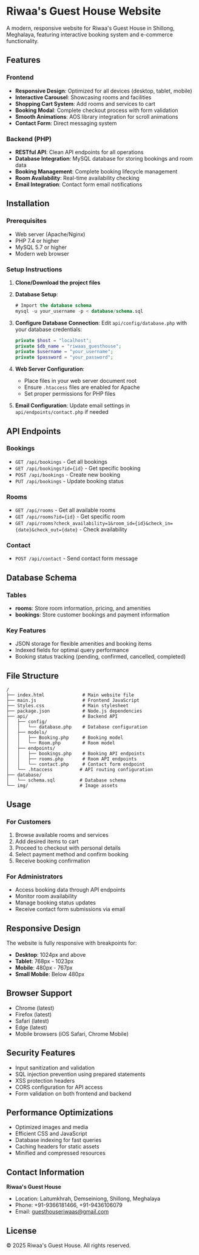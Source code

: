 # Riwaa's Guest House Website

A modern, responsive website for Riwaa's Guest House in Shillong, Meghalaya, featuring interactive booking system and e-commerce functionality.

## Features

### Frontend
- **Responsive Design**: Optimized for all devices (desktop, tablet, mobile)
- **Interactive Carousel**: Showcasing rooms and facilities
- **Shopping Cart System**: Add rooms and services to cart
- **Booking Modal**: Complete checkout process with form validation
- **Smooth Animations**: AOS library integration for scroll animations
- **Contact Form**: Direct messaging system

### Backend (PHP)
- **RESTful API**: Clean API endpoints for all operations
- **Database Integration**: MySQL database for storing bookings and room data
- **Booking Management**: Complete booking lifecycle management
- **Room Availability**: Real-time availability checking
- **Email Integration**: Contact form email notifications

## Installation

### Prerequisites
- Web server (Apache/Nginx)
- PHP 7.4 or higher
- MySQL 5.7 or higher
- Modern web browser

### Setup Instructions

1. **Clone/Download the project files**
2. **Database Setup**:
   ```sql
   # Import the database schema
   mysql -u your_username -p < database/schema.sql
   ```

3. **Configure Database Connection**:
   Edit `api/config/database.php` with your database credentials:
   ```php
   private $host = "localhost";
   private $db_name = "riwaas_guesthouse";
   private $username = "your_username";
   private $password = "your_password";
   ```

4. **Web Server Configuration**:
   - Place files in your web server document root
   - Ensure `.htaccess` files are enabled for Apache
   - Set proper permissions for PHP files

5. **Email Configuration**:
   Update email settings in `api/endpoints/contact.php` if needed

## API Endpoints

### Bookings
- `GET /api/bookings` - Get all bookings
- `GET /api/bookings?id={id}` - Get specific booking
- `POST /api/bookings` - Create new booking
- `PUT /api/bookings` - Update booking status

### Rooms
- `GET /api/rooms` - Get all available rooms
- `GET /api/rooms?id={id}` - Get specific room
- `GET /api/rooms?check_availability=1&room_id={id}&check_in={date}&check_out={date}` - Check availability

### Contact
- `POST /api/contact` - Send contact form message

## Database Schema

### Tables
- **rooms**: Store room information, pricing, and amenities
- **bookings**: Store customer bookings and payment information

### Key Features
- JSON storage for flexible amenities and booking items
- Indexed fields for optimal query performance
- Booking status tracking (pending, confirmed, cancelled, completed)

## File Structure

```
/
├── index.html              # Main website file
├── main.js                 # Frontend JavaScript
├── Styles.css              # Main stylesheet
├── package.json            # Node.js dependencies
├── api/                    # Backend API
│   ├── config/
│   │   └── database.php    # Database configuration
│   ├── models/
│   │   ├── Booking.php     # Booking model
│   │   └── Room.php        # Room model
│   ├── endpoints/
│   │   ├── bookings.php    # Booking API endpoints
│   │   ├── rooms.php       # Room API endpoints
│   │   └── contact.php     # Contact form endpoint
│   └── .htaccess          # API routing configuration
├── database/
│   └── schema.sql         # Database schema
└── img/                   # Image assets
```

## Usage

### For Customers
1. Browse available rooms and services
2. Add desired items to cart
3. Proceed to checkout with personal details
4. Select payment method and confirm booking
5. Receive booking confirmation

### For Administrators
- Access booking data through API endpoints
- Monitor room availability
- Manage booking status updates
- Receive contact form submissions via email

## Responsive Design

The website is fully responsive with breakpoints for:
- **Desktop**: 1024px and above
- **Tablet**: 768px - 1023px
- **Mobile**: 480px - 767px
- **Small Mobile**: Below 480px

## Browser Support

- Chrome (latest)
- Firefox (latest)
- Safari (latest)
- Edge (latest)
- Mobile browsers (iOS Safari, Chrome Mobile)

## Security Features

- Input sanitization and validation
- SQL injection prevention using prepared statements
- XSS protection headers
- CORS configuration for API access
- Form validation on both frontend and backend

## Performance Optimizations

- Optimized images and media
- Efficient CSS and JavaScript
- Database indexing for fast queries
- Caching headers for static assets
- Minified and compressed resources

## Contact Information

**Riwaa's Guest House**
- Location: Laitumkhrah, Demseiniong, Shillong, Meghalaya
- Phone: +91-9366181466, +91-9436106079
- Email: guesthouseriwaas@gmail.com

## License

© 2025 Riwaa's Guest House. All rights reserved.